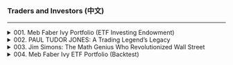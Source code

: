 ### Traders and Investors (中文)

---

<details>
<summary>001. Meb Faber Ivy Portfolio (ETF Investing Endowment)</summary>

[[Youtube]](https://www.youtube.com/watch?v=0__x2wYjRIA&list=PLHFlSdhbIZ6Qj25o5dETtUmc6-cAmDdTx)

總結的交易策略基於複製常春藤聯盟捐贈的投資方法，如Meb Faber和Eric W. Richardson的書 * Ivy Portfolio *所述。 該策略涉及創建一個多元化的投資組合，並分配給股票，債券和商品，旨在與標準普爾500指數相比，旨在長期增長，波動性較低。

### 關鍵組件：
1. **投資組合分配** ：
   - Stocks: ~60%
   - Intermediate Bonds: ~20%
   - Commodities: Remaining percentage (~20%)

2. **客觀的** ：複製常春藤聯盟捐贈基金的表現，這些end賦以其長期多樣化的方法而聞名。

3. **歷史表現** ：
   - The portfolio has an inflation-adjusted return above 4%.
   - Standard deviation is lower than that of the S&P 500, indicating lower volatility.

4. **執行** ：
   - Use five ETFs with equal allocations (20% each) to approximate the Ivy Portfolio's performance.
   - The example includes specific ETFs for exposure to stocks, bonds, and commodities.

5. **進行回測結果** ：
   - From 2008, the annual return was ~4.6%, slightly below historical averages due to poor commodity performance.
   - The portfolio dropped by 45% during the financial crisis in 2008.

### 結論：
該策略強調了長期投資和多元化，旨在穩定增長而不是高回報。 雖然可能不是 "set the world on fire," 它提供了一種平衡的方法，風險較低。
</details>

<details>
<summary>002. PAUL TUDOR JONES: A Trading Legend’s Legacy</summary>

[[Youtube]](https://www.youtube.com/watch?v=CHpw_7jZsA4&list=PLHFlSdhbIZ6Qj25o5dETtUmc6-cAmDdTx)

保羅·厄爾·瓊斯（Paul Tudor Jones）是一位著名的金融家和商人，以其在金融市場上的出色成功而聞名。 這是他的交易策略的摘要：

1. **早期生活和背景** ：生於1954年，瓊斯從小就開始了他的交易生涯，利用技術分析來確定市場趨勢。

2. **預期市場崩潰** ：他通過正確預測重大的市場事件（例如1987年的黑色星期一崩潰）獲得了名聲。 瓊斯利用短投注和期貨合約來利用這些低迷。

3. **使用指標** ：他策略的關鍵組成部分是200天移動平均線。 該指標有助於他確定看漲或看跌的市場趨勢，並用作進入或退出行業的過濾器。

4. **全球宏交易** ：瓊斯採用了全球宏觀戰略，重點是受社會和政府變革影響的國際市場。 由於其流動性和對衝選擇，他更喜歡期貨市場。

5. **主動投資組合管理** ：瓊斯積極管理其投資組合，不斷監視投資並做出快速的決定以持有，出售或獲取資產。 這種方法旨在通過利用瞬態價格變動來擊敗市場回報。

6. **風險管理** ：他的成功歸因於細緻的風險管理，使他能夠在揮發性市場上導航，同時最大程度地減少損失。

7. **創新和適應** ：瓊斯仍然是創新的，適應了他的策略，以包括比特幣等新資產類別，將其視為與黃金相比的卓越通貨膨脹對衝。

總而言之，保羅都鐸·瓊斯（Paul Tudor Jones）的戰略圍繞技術分析，利用200天移動平均線，主動投資組合管理和全球宏觀見解的指標。 他對風險管理和適應性的紀律嚴明的方法鞏固了他作為華爾街最有成就的商人之一的聲譽。
</details>

<details>
<summary>003. Jim Simons: The Math Genius Who Revolutionized Wall Street</summary>

[[Youtube]](https://www.youtube.com/watch?v=QEwsaUp5nkw&list=PLHFlSdhbIZ6Qj25o5dETtUmc6-cAmDdTx)

該視頻對吉姆·西蒙斯（Jim Simons）的交易策略和紀念品基金的非凡旅程進行了深入的探索。 這是涵蓋的要點的摘要：

1. **吉姆·西蒙斯（Jim Simons）和獎章基金** ：
   - Jim Simons, a mathematician turned financier, founded The Medallion Fund, which is known for its extraordinary performance in the financial markets.
   - The fund employs quantitative strategies based on vast amounts of data to identify market anomalies and exploit them for profit.

2. **績效和費用** ：
   -獎章基金始終提供令人印象深刻的回報，即使在扣除管理費和績效費後，每年也會超過50％的淨回報。
   - The fund's size grew significantly over the years, reaching hundreds of millions of dollars.

3. **關鍵人物** ：
   - Important figures like Peter Brown and Bob Mercer played crucial roles in the fund's success, contributing to its quantitative models and strategies.

4. **挑戰和風險管理** ：
   - The fund faced a close call during the financial crisis when it narrowly escaped significant losses due to margin calls. This highlighted the importance of risk management and the role of luck in high-risk trading strategies.

5. **吉姆·西蒙斯的教訓** ：
   - Emphasize data-driven decision making over intuition.
   - Trade often, diversify across markets and time frames, and focus on market-neutral portfolios.
   - Leverage can amplify returns but also increases risk; use it wisely.
   - Collaborate with the best and persist through challenges.

6. **推薦** ：
   - The book "The Man Who Solved the Market" 對於那些有興趣深入研究西蒙斯的策略和紀念品基金歷史的人，建議使用格雷戈裡·扎克曼（Gregory Zuckerman）。

7. **結論** ：
   - Applying Jim Simons' principles to one's trading journey can pave the way for success in finance.
   - The video encourages viewers to subscribe for more content on finance, investing, and secrets of success.

總體而言，該視頻強調了定量策略，數據分析和紀律風險管理在實現財務成功方面的重要性，這是吉姆·西蒙斯（Jim Simons）和紀念品基金（Judallion Fund）的例證。
</details>

<details>
<summary>004. Meb Faber Ivy ETF Portfolio (Backtest)</summary>

[[Youtube]](https://www.youtube.com/watch?v=xSIQcXin12w&list=PLHFlSdhbIZ6Qj25o5dETtUmc6-cAmDdTx)

**常春藤投資組合交易策略的摘要** 

meb Faber和Eric W. Richardson在其2009年的書 *Ivy Portfolio *中提出的常春藤投資組合交易策略旨在複製由常春藤聯盟大學（例如耶魯大學）管理的end賦的投資績效。 該策略涉及使用五個ETF創建多元化的投資組合，每個ETF分配了20％以模仿捐贈模型。

 **關鍵功能：** 
- **客觀的：** 反映常春藤聯盟大學捐贈的回歸。
- **投資組合組成：** 由五個具有相等權重的ETF（每個20％）組成。
- **最近的表現：** 年收益率低為4.6％，低於歷史平均值，這主要是由於2015年和2016年的商品績效差。
- **期望：** 預計回報的長期歸一化。

該策略利用了end賦的多元化和長期投資方法，重點是重新平衡以保持平等的分配。
</details>

